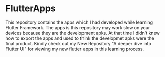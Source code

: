 # FlutterApps
This repository contains the apps which I had developed while learning Flutter Framework.
The apps is this repository may work slow on your devices because they are the development apks.
At that time I didn't knew how to export the apps and used to think the developmet apks were the final product.
Kindly check out my New Repository "A deeper dive into Flutter UI" for viewing my new flutter apps in this learning process.

